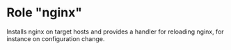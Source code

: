 # Role "nginx"

Installs nginx on target hosts and provides a handler for reloading nginx, for instance on configuration change.
